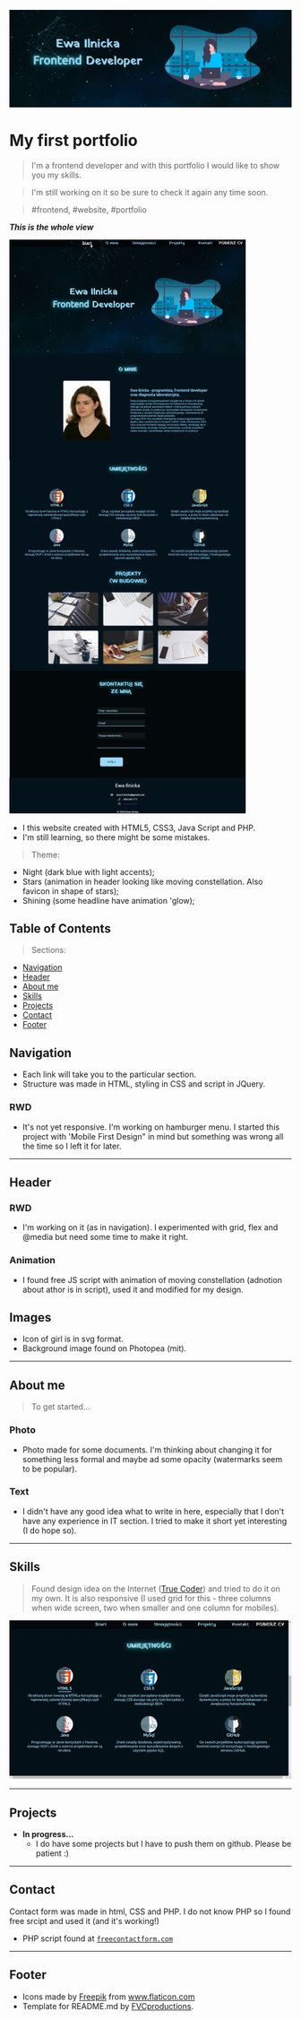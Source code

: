 <a href="www.ewailnicka.pl"><img src="/resources/screenshot.png" title="Ewa Ilnicka" alt="Screenshot of website"></a>

<!-- [![FVCproductions](https://avatars1.githubusercontent.com/u/4284691?v=3&s=200)](http://fvcproductions.com) -->


# My first portfolio

> I'm a frontend developer and with this portfolio I would like to show you my skills.

> I'm still working on it so be sure to check it again any time soon.

> #frontend, #website, #portfolio


***This is the whole view***

[![Whole view](resources/webScreenshot2.png)]()

- I this website created with HTML5, CSS3, Java Script and PHP.
- I'm still learning, so there might be some mistakes.

> Theme:

- Night (dark blue with light accents);
- Stars (animation in header looking like moving constellation. Also favicon in shape of stars);
- Shining (some headline have animation 'glow);



## Table of Contents

> Sections:

- [Navigation](#navigation)
- [Header](#header)
- [About me](#aboutme)
- [Skills](#skills)
- [Projects](#projects)
- [Contact](#contact)
- [Footer](#footer)


## Navigation

- Each link will take you to the particular section.
- Structure was made in HTML, styling in CSS and script in JQuery.

### RWD

- It's not yet responsive. I'm working on hamburger menu. I started this project with 'Mobile First Design" in mind but something was wrong all the time so I left it for later.

---

## Header

### RWD

- I'm working on it (as in navigation). I experimented with grid, flex and @media but need some time to make it right.

### Animation

- I found free JS script with animation of moving constellation (adnotion about athor is in script), used it and modified for my design.

## Images

- Icon of girl is in svg format.
- Background image found on Photopea (mit).

---

## About me

> To get started...

### Photo

- Photo made for some documents. I'm thinking about changing it for something less formal and maybe ad some opacity (watermarks seem to be popular).

### Text

- I didn't have any good idea what to write in here, especially that I don't have any experience in IT section. I tried to make it short yet interesting (I do hope so). 


---

## Skills

> Found design idea on the Internet (<a href="https://www.youtube.com/channel/UCLjtB1XNaiVz-brRDymb5gg" target="_blank">True Coder</a>) and tried to do it on my own. It is also responsive (I used grid for this - three columns when wide screen, two when smaller and one column for mobiles).

[![Skills](resources/skillsgif.gif)]()

---

## Projects

- **In progress...**
    - I do have some projects but I have to push them on github. Please be patient :)

---

## Contact

Contact form was made in html, CSS and PHP. I do not know PHP so I found free srcipt and used it (and it's working!)

- PHP script found at <a href="https://www.freecontactform.com/form-guides/html-email-form" target="_blank">`freecontactform.com`</a>

---


## Footer


- Icons made by <a href="https://www.flaticon.com/authors/freepik" title="Freepik">Freepik</a> from <a
                href="https://www.flaticon.com/" title="Flaticon"> www.flaticon.com</a>
- Template for README.md by <a href="http://fvcproductions.com" target="_blank">FVCproductions</a>.

